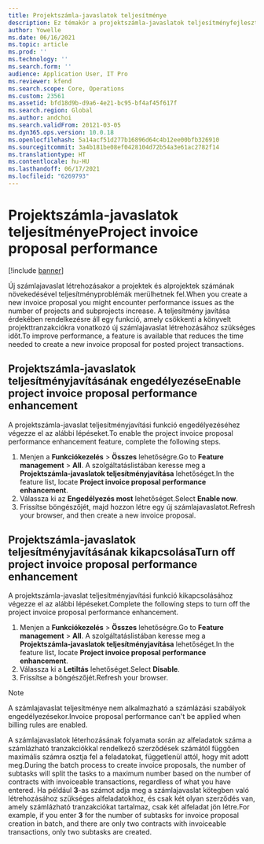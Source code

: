 ```yaml
---
title: Projektszámla-javaslatok teljesítménye
description: Ez témakör a projektszámla-javaslatok teljesítményfejlesztéséről nyújt tájékoztatást.
author: Yowelle
ms.date: 06/16/2021
ms.topic: article
ms.prod: ''
ms.technology: ''
ms.search.form: ''
audience: Application User, IT Pro
ms.reviewer: kfend
ms.search.scope: Core, Operations
ms.custom: 23561
ms.assetid: bfd18d9b-d9a6-4e21-bc95-bf4af45f617f
ms.search.region: Global
ms.author: andchoi
ms.search.validFrom: 20121-03-05
ms.dyn365.ops.version: 10.0.18
ms.openlocfilehash: 5a14acf51d277b16896d64c4b12ee00bfb326910
ms.sourcegitcommit: 3a4b181be08ef0428104d72b54a3e61ac2782f14
ms.translationtype: HT
ms.contentlocale: hu-HU
ms.lasthandoff: 06/17/2021
ms.locfileid: "6269793"
---
```

# <a name="project-invoice-proposal-performance"></a><span data-ttu-id="53fef-103">Projektszámla-javaslatok teljesítménye</span><span class="sxs-lookup"><span data-stu-id="53fef-103">Project invoice proposal performance</span></span>

[!include [banner](../includes/banner.md)]

<span data-ttu-id="53fef-104">Új számlajavaslat létrehozásakor a projektek és alprojektek számának növekedésével teljesítményproblémák merülhetnek fel.</span><span class="sxs-lookup"><span data-stu-id="53fef-104">When you create a new invoice proposal you might encounter performance issues as the number of projects and subprojects increase.</span></span> <span data-ttu-id="53fef-105">A teljesítmény javítása érdekében rendelkezésre áll egy funkció, amely csökkenti a könyvelt projekttranzakciókra vonatkozó új számlajavaslat létrehozásához szükséges időt.</span><span class="sxs-lookup"><span data-stu-id="53fef-105">To improve performance, a feature is available that reduces the time needed to create a new invoice proposal for posted project transactions.</span></span>

## <a name="enable-project-invoice-proposal-performance-enhancement"></a><span data-ttu-id="53fef-106">Projektszámla-javaslatok teljesítményjavításának engedélyezése</span><span class="sxs-lookup"><span data-stu-id="53fef-106">Enable project invoice proposal performance enhancement</span></span>
<span data-ttu-id="53fef-107">A projektszámla-javaslat teljesítményjavítási funkció engedélyezéséhez végezze el az alábbi lépéseket.</span><span class="sxs-lookup"><span data-stu-id="53fef-107">To enable the project invoice proposal performance enhancement feature, complete the following steps.</span></span>

1.  <span data-ttu-id="53fef-108">Menjen a **Funkciókezelés** > **Összes** lehetőségre.</span><span class="sxs-lookup"><span data-stu-id="53fef-108">Go to **Feature management** > **All**.</span></span> <span data-ttu-id="53fef-109">A szolgáltatáslistában keresse meg a **Projektszámla-javaslatok teljesítményjavítása** lehetőséget.</span><span class="sxs-lookup"><span data-stu-id="53fef-109">In the feature list, locate **Project invoice proposal performance enhancement**.</span></span>
2.  <span data-ttu-id="53fef-110">Válassza ki az **Engedélyezés most** lehetőséget.</span><span class="sxs-lookup"><span data-stu-id="53fef-110">Select **Enable now**.</span></span>
3.  <span data-ttu-id="53fef-111">Frissítse böngészőjét, majd hozzon létre egy új számlajavaslatot.</span><span class="sxs-lookup"><span data-stu-id="53fef-111">Refresh your browser, and then create a new invoice proposal.</span></span>

## <a name="turn-off-project-invoice-proposal-performance-enhancement"></a><span data-ttu-id="53fef-112">Projektszámla-javaslatok teljesítményjavításának kikapcsolása</span><span class="sxs-lookup"><span data-stu-id="53fef-112">Turn off project invoice proposal performance enhancement</span></span>
<span data-ttu-id="53fef-113">A projektszámla-javaslat teljesítményjavítási funkció kikapcsolásához végezze el az alábbi lépéseket.</span><span class="sxs-lookup"><span data-stu-id="53fef-113">Complete the following steps to turn off the project invoice proposal performance enhancement.</span></span>

1.  <span data-ttu-id="53fef-114">Menjen a **Funkciókezelés** > **Összes** lehetőségre.</span><span class="sxs-lookup"><span data-stu-id="53fef-114">Go to **Feature management** > **All**.</span></span> <span data-ttu-id="53fef-115">A szolgáltatáslistában keresse meg a **Projektszámla-javaslatok teljesítményjavítása** lehetőséget.</span><span class="sxs-lookup"><span data-stu-id="53fef-115">In the feature list, locate **Project invoice proposal performance enhancement**.</span></span>
2.  <span data-ttu-id="53fef-116">Válassza ki a **Letiltás** lehetőséget.</span><span class="sxs-lookup"><span data-stu-id="53fef-116">Select **Disable**.</span></span>
3.  <span data-ttu-id="53fef-117">Frissítse a böngészőjét.</span><span class="sxs-lookup"><span data-stu-id="53fef-117">Refresh your browser.</span></span>

> [!NOTE]
> <span data-ttu-id="53fef-118">A számlajavaslat teljesítménye nem alkalmazható a számlázási szabályok engedélyezésekor.</span><span class="sxs-lookup"><span data-stu-id="53fef-118">Invoice proposal performance can't be applied when billing rules are enabled.</span></span>
> 
> <span data-ttu-id="53fef-119">A számlajavaslatok léterhozásának folyamata során az alfeladatok száma a számlázható tranzakciókkal rendelkező szerződések számától függően maximális számra osztja fel a feladatokat, függetlenül attól, hogy mit adott meg.</span><span class="sxs-lookup"><span data-stu-id="53fef-119">During the batch process to create invoice proposals, the number of subtasks will split the tasks to a maximum number based on the number of contracts with invoiceable transactions, regardless of what you have entered.</span></span> <span data-ttu-id="53fef-120">Ha például **3**-as számot adja meg a számlajavaslat kötegben való létrehozásához szükséges alfeladatokhoz, és csak két olyan szerződés van, amely számlázható tranzakciókat tartalmaz, csak két alfeladat jön létre.</span><span class="sxs-lookup"><span data-stu-id="53fef-120">For example, if you enter **3** for the number of subtasks for invoice proposal creation in batch, and there are only two contracts with invoiceable transactions, only two subtasks are created.</span></span>
